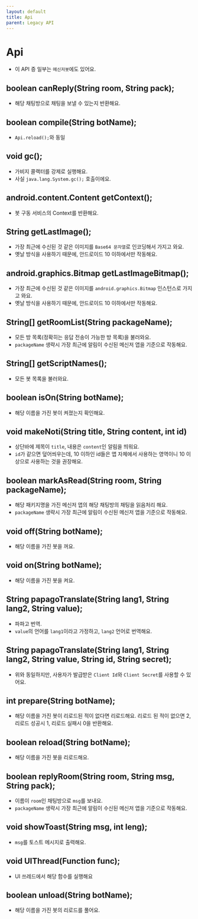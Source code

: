 ```yaml
---
layout: default
title: Api
parent: Legacy API
---
```


# Api
* 이 API 증 일부는 `메신저봇`에도 있어요.

## boolean canReply(String room, String pack);
* 해당 채팅방으로 채팅을 보낼 수 있는지 반환해요. 

## boolean compile(String botName);
* `Api.reload();`와 동일

## void gc();
* 가비지 콜랙터를 강제로 실행해요.
* 사실 `java.lang.System.gc();` 호출이에요.

## android.content.Content getContext();
* 봇 구동 서비스의 Context를 반환해요.

## String getLastImage();
* 가장 최근에 수신된 것 같은 이미지를 `Base64 문자열`로 인코딩해서 가지고 와요.
* 옛날 방식을 사용하기 때문에, 안드로이드 10 이하에서만 작동해요.

## android.graphics.Bitmap getLastImageBitmap();
* 가장 최근에 수신된 것 같은 이미지를 `android.graphics.Bitmap` 인스턴스로 가지고 와요.
* 옛날 방식을 사용하기 때문에, 안드로이드 10 이하에서만 작동해요.

## String[] getRoomList(String packageName);
* 모든 방 목록(정확히는 응답 전송이 가능한 방 목록)을 불러와요.
* `packageName` 생략시 가장 최근에 알림이 수신된 메신저 앱을 기준으로 작동해요.

## String[] getScriptNames();
* 모든 봇 목록을 불러와요.

## boolean isOn(String botName);
* 해당 이름을 가진 봇이 켜졌는지 확인해요.

## void makeNoti(String title, String content, int id)
* 상단바에 제목이 `title`, 내용은 `content`인 알림을 띄워요.
* `id`가 같으면 덮어씌우는데, 10 이하인 id들은 앱 자체에서 사용하는 영역이니 10 이상으로 사용하는 것을 권장해요.

## boolean markAsRead(String room, String packageName);
* 해당 패키지명을 가진 메신저 앱의 해당 채팅방의 채팅을 읽음처리 해요.
* `packageName` 생략시 가장 최근에 알림이 수신된 메신저 앱을 기준으로 작동해요.

## void off(String botName);
* 해당 이름을 가진 봇을 꺼요.

## void on(String botName);
* 해당 이름을 가진 봇을 켜요.

## String papagoTranslate(String lang1, String lang2, String value);
* 파파고 번역.
* `value`의 언어를 `lang1`이라고 가정하고, `lang2` 언어로 번역해요.

## String papagoTranslate(String lang1, String lang2, String value, String id, String secret);
* 위와 동일하지만, 사용자가 발급받은 `Client Id`와 `Client Secret`를 사용할 수 있어요.

## int prepare(String botName);
* 해당 이름을 가진 봇이 리로드된 적이 없다면 리로드해요. 리로드 된 적이 없으면 2, 리로드 성공시 1, 리로드 실패시 0을 반환해요.

## boolean reload(String botName);
* 해당 이름을 가진 봇을 리로드해요.

## boolean replyRoom(String room, String msg, String pack);
* 이름이 `room`인 채팅방으로 `msg`를 보내요.
* `packageName` 생략시 가장 최근에 알림이 수신된 메신저 앱을 기준으로 작동해요.

## void showToast(String msg, int leng);
* `msg`를 토스트 메시지로 출력해요.

## void UIThread(Function func);
* UI 쓰레드에서 해당 함수를 실행해요

## boolean unload(String botName);
* 해당 이름을 가진 봇의 리로드를 풀어요.